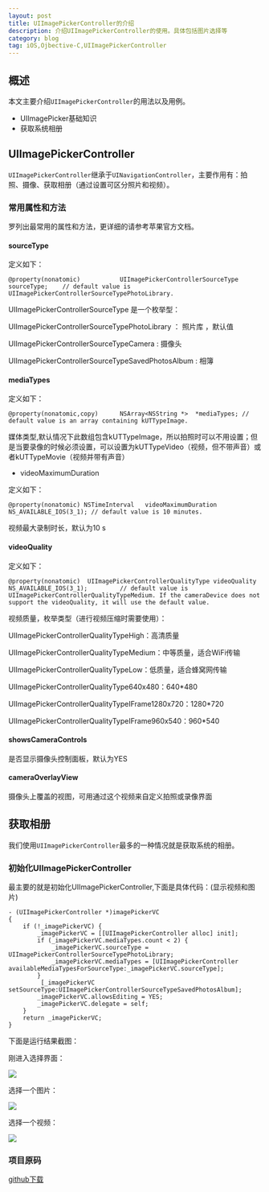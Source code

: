 ```yaml
---
layout: post
title: UIImagePickerController的介绍
description: 介绍UIImagePickerController的使用。具体包括图片选择等
category: blog
tag: iOS,Ojbective-C,UIImagePickerController
---
```


## 概述

本文主要介绍`UIImagePickerController`的用法以及用例。

* UIImagePicker基础知识
* 获取系统相册

## UIImagePickerController

`UIImagePickerController`继承于`UINavigationController`，主要作用有：拍照、摄像、获取相册（通过设置可区分照片和视频）。

### 常用属性和方法

罗列出最常用的属性和方法，更详细的请参考苹果官方文档。

#### sourceType

定义如下：

```
@property(nonatomic)           UIImagePickerControllerSourceType     sourceType;    // default value is UIImagePickerControllerSourceTypePhotoLibrary.
```
UIImagePickerControllerSourceType 是一个枚举型：

UIImagePickerControllerSourceTypePhotoLibrary ： 照片库
，默认值	

UIImagePickerControllerSourceTypeCamera : 摄像头

UIImagePickerControllerSourceTypeSavedPhotosAlbum : 相簿

#### mediaTypes

定义如下：

```
@property(nonatomic,copy)      NSArray<NSString *>  *mediaTypes; // default value is an array containing kUTTypeImage.
```
媒体类型,默认情况下此数组包含kUTTypeImage，所以拍照时可以不用设置；但是当要录像的时候必须设置，可以设置为kUTTypeVideo（视频，但不带声音）或者kUTTypeMovie（视频并带有声音）

* videoMaximumDuration

定义如下：

```
@property(nonatomic) NSTimeInterval   videoMaximumDuration NS_AVAILABLE_IOS(3_1); // default value is 10 minutes.
```
视频最大录制时长，默认为10 s

#### videoQuality

定义如下：

```
@property(nonatomic)  UIImagePickerControllerQualityType videoQuality NS_AVAILABLE_IOS(3_1);         // default value is UIImagePickerControllerQualityTypeMedium. If the cameraDevice does not support the videoQuality, it will use the default value.
```
视频质量，枚举类型（进行视频压缩时需要使用）：

UIImagePickerControllerQualityTypeHigh：高清质量

UIImagePickerControllerQualityTypeMedium：中等质量，适合WiFi传输

UIImagePickerControllerQualityTypeLow：低质量，适合蜂窝网传输

UIImagePickerControllerQualityType640x480：640*480

UIImagePickerControllerQualityTypeIFrame1280x720：1280*720

UIImagePickerControllerQualityTypeIFrame960x540：960*540

#### showsCameraControls

是否显示摄像头控制面板，默认为YES

#### cameraOverlayView

摄像头上覆盖的视图，可用通过这个视频来自定义拍照或录像界面


## 获取相册

我们使用`UIImagePickerController`最多的一种情况就是获取系统的相册。

### 初始化UIImagePickerController

最主要的就是初始化UIImagePickerController,下面是具体代码：(显示视频和图片)

```
- (UIImagePickerController *)imagePickerVC
{
    if (!_imagePickerVC) {
        _imagePickerVC = [[UIImagePickerController alloc] init];
        if (_imagePickerVC.mediaTypes.count < 2) {
            _imagePickerVC.sourceType = UIImagePickerControllerSourceTypePhotoLibrary;
            _imagePickerVC.mediaTypes = [UIImagePickerController availableMediaTypesForSourceType:_imagePickerVC.sourceType];
        }
         [_imagePickerVC setSourceType:UIImagePickerControllerSourceTypeSavedPhotosAlbum];
        _imagePickerVC.allowsEditing = YES;
        _imagePickerVC.delegate = self;
    }
    return _imagePickerVC;
}
```

下面是运行结果截图：

刚进入选择界面：

![](../../images/blog/ios_image_picker/image_picker_01.PNG)

选择一个图片：

![](../../images/blog/ios_image_picker/image_picker_02.PNG)

选择一个视频：

![](../../images/blog/ios_image_picker/image_picker_03.PNG)

### 项目原码

[github下载](https://github.com/MaxwellQi/ios_imagePicker)
